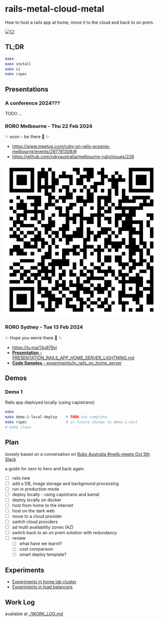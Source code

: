 # rails-metal-cloud-metal

How to host a rails app at home, move it to the cloud and back to on prem.

[![CI](
    https://github.com/failure-driven/rails-metal-cloud-metal/actions/workflows/ci.yml/badge.svg
    )](https://github.com/failure-driven/rails-metal-cloud-metal/actions/workflows/ci.yml)

## TL;DR

```sh
make
make install
make ci
make rspec
```

## Presentations

### A conference 2024???

TODO ...

### RORO Melbourne - Thu 22 Feb 2024

✨ soon - be there 🫵 ✨

- https://www.meetup.com/ruby-on-rails-oceania-melbourne/events/297781308/#
- https://github.com/rubyaustralia/melbourne-ruby/issues/226

![this repo Git QR code](
  https://github.com/failure-driven/rails-metal-cloud-metal/blob/7eeee51d2cd28772e2eada7ffba138675150effe/presentations/images/failure-driven_rails-metal-cloud-metal_git_qr.png
)

### RORO Sydney - Tue 13 Feb 2024

✨ Hope you werre there 🎉 ✨

- https://lu.ma/13u979yj
- [**Presentation** - PRESENTATION_RAILS_APP_HOME_SERVER_LIGHTNING.md](
    presentations/PRESENTATION_RAILS_APP_HOME_SERVER_LIGHTNING.md
  )
- [**Code Samples** - experiments/in_rails_on_home_server](
    experiments/in_rails_on_home_server/
  )

## Demos

### Demo 1

Rails app deployed locally (using capistrano)

```sh
make
make demo-1-local-deploy    # TODO not complete
make rspec                  # in future change to demo-1-test
# make clean
```

## Plan

loosely based on a conversation on [Ruby Australia #melb-meets Oct 5th Slack](https://rubyau.slack.com/archives/C010RUGPRHU/p1696480053027199?thread_ts=1696479747.231869&cid=C010RUGPRHU)

a guide for zero to hero and back again

- [ ] rails new
- [ ] add a DB, image storage and background processing
- [ ] run in production mode
- [ ] deploy locally - using capistrano and kamal
- [ ] deploy locally on docker
- [ ] host from home to the internet
- [ ] host on the dark web
- [ ] move to a cloud provider
- [ ] switch cloud providers
- [ ] ad multi availability zones (AZ)
- [ ] switch back to an on prem solution with redundancy
- [ ] review
    - [ ] what have we learnt?
    - [ ] cost comparison
    - [ ] smart deploy template?

## Experiments

- [Experiments in home lab cluster](./experiments/in_home_lab_cluster)
- [Experiments in load balancers](./experiments/in_load_balancers)

## Work Log

available at [./WORK_LOG.md](./WORK_LOG.md)

